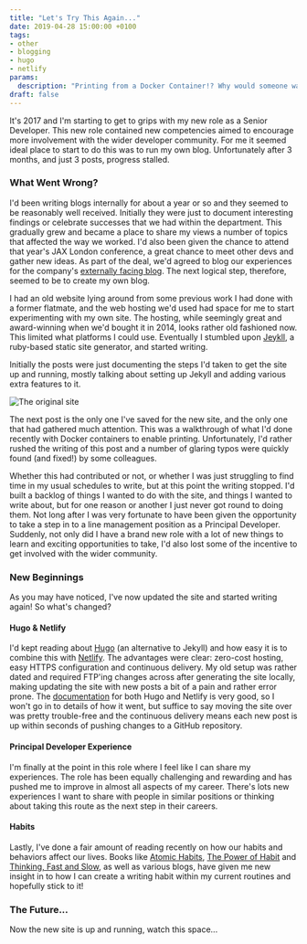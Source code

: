 ```yaml
---
title: "Let's Try This Again..."
date: 2019-04-28 15:00:00 +0100
tags:
- other
- blogging
- hugo
- netlify
params:
  description: "Printing from a Docker Container!? Why would someone want to do that?"
draft: false
---
```

It's 2017 and I'm starting to get to grips with my new role as a Senior Developer. This new role contained new competencies aimed to encourage more involvement with the wider developer community. For me it seemed ideal place to start to do this was to run my own blog. Unfortunately after 3 months, and just 3 posts, progress stalled.
<!--more-->

### What Went Wrong?

I'd been writing blogs internally for about a year or so and they seemed to be reasonably well received. Initially they were just to document interesting findings or celebrate successes that we had within the department. This gradually grew and became a place to share my views a number of topics that affected the way we worked. I'd also been given the chance to attend that year's JAX London conference, a great chance to meet other devs and gather new ideas. As part of the deal, we'd agreed to blog our experiences for the company's [externally facing blog](https://www.aquilauk.co.uk/home/media-centre/blog/jax-conference-2017-day-4.html). The next logical step, therefore, seemed to be to create my own blog.

I had an old website lying around from some previous work I had done with a former flatmate, and the web hosting we'd used had space for me to start experimenting with my own site. The hosting, while seemingly great and award-winning when we'd bought it in 2014, looks rather old fashioned now. This limited what platforms I could use. Eventually I stumbled upon [Jeykll](https://jekyllrb.com/), a ruby-based static site generator, and started writing.

Initially the posts were just documenting the steps I'd taken to get the site up and running, mostly talking about setting up Jekyll and adding various extra features to it.

![The original site](/img/old_blog.png)

The next post is the only one I've saved for the new site, and the only one that had gathered much attention. This was a walkthrough of what I'd done recently with Docker containers to enable printing. Unfortunately, I'd rather rushed the writing of this post and a number of glaring typos were quickly found (and fixed!) by some colleagues.

Whether this had contributed or not, or whether I was just struggling to find time in my usual schedules to write, but at this point the writing stopped. I'd built a backlog of things I wanted to do with the site, and things I wanted to write about, but for one reason or another I just never got round to doing them. Not long after I was very fortunate to have been given the opportunity to take a step in to a line management position as a Principal Developer. Suddenly, not only did I have a brand new role with a lot of new things to learn and exciting opportunities to take, I'd also lost some of the incentive to get involved with the wider community.

### New Beginnings

As you may have noticed, I've now updated the site and started writing again! So what's changed?

#### Hugo & Netlify

I'd kept reading about [Hugo](https://gohugo.io/) (an alternative to Jekyll) and how easy it is to combine this with [Netlify](https://www.netlify.com/). The advantages were clear: zero-cost hosting, easy HTTPS configuration and continuous delivery. My old setup was rather dated and required FTP'ing changes across after generating the site locally, making updating the site with new posts a bit of a pain and rather error prone. The [documentation](https://gohugo.io/hosting-and-deployment/hosting-on-netlify/) for both Hugo and Netlify is very good, so I won't go in to details of how it went, but suffice to say moving the site over was pretty trouble-free and the continuous delivery means each new post is up within seconds of pushing changes to a GitHub repository.  

#### Principal Developer Experience

I'm finally at the point in this role where I feel like I can share my experiences. The role has been equally challenging and rewarding and has pushed me to improve in almost all aspects of my career. There's lots new experiences I want to share with people in similar positions or thinking about taking this route as the next step in their careers.

#### Habits

Lastly, I've done a fair amount of reading recently on how our habits and behaviors affect our lives. Books like [Atomic Habits](https://www.amazon.co.uk/Atomic-Habits-Proven-Build-Break/dp/1847941834), [The Power of Habit](https://www.amazon.co.uk/Power-Habit-Why-What-Change/dp/1847946240) and [Thinking, Fast and Slow](https://www.amazon.co.uk/Thinking-Fast-Slow-Daniel-Kahneman/dp/0141033576/), as well as various blogs, have given me new insight in to how I can create a writing habit within my current routines and hopefully stick to it!

### The Future...

Now the new site is up and running, watch this space...
